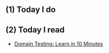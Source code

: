 ## (1) Today I do


## (2) Today I read

- [Domain Testing: Learn in 10 Minutes](https://www.guru99.com/domain-testing.html)

